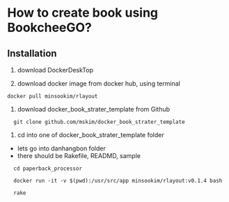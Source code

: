 # How to create book using BookcheeGO?


## Installation

1. download DockerDeskTop

1. download docker image from docker hub, using terminal

```
docker pull minsookim/rlayout

```
1. download docker_book_strater_template from Github

```
  git clone github.com/mskim/docker_book_strater_template

```

1. cd into one of docker_book_strater_template folder
  - lets go into danhangbon folder
  - there should be Rakefile, READMD, sample

```
  cd paperback_processor

  docker run -it -v $(pwd):/usr/src/app minsookim/rlayout:v0.1.4 bash

  rake

```